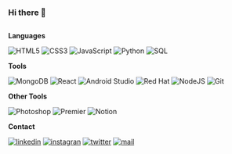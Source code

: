 ### Hi there 👋
  
##
**Languages**

![HTML5](https://img.shields.io/badge/HTML5-%23E34F26?style=flat-square&logo=html5&logoColor=white)
![CSS3](https://img.shields.io/badge/CSS3-%231572B6?style=flat-square&logo=css3&logoColor=white)
![JavaScript](https://img.shields.io/badge/JavaScript-%23EAB300?style=flat-square&logo=JAVASCRIPT&logoColor=white)
![Python](https://img.shields.io/badge/Python-%231D9FD7?style=flat-square&logo=python&logoColor=white)
![SQL](https://img.shields.io/badge/SQL-%23F80000?style=flat-square&logo=oracle&logoColor=white)

**Tools**

![MongoDB](https://img.shields.io/badge/MongoDB-%2347A248?style=flat-square&logo=react&logoColor=white)
![React](https://img.shields.io/badge/React-%2345b8d8?style=flat-square&logo=react&logoColor=white)
![Android Studio](https://img.shields.io/badge/Android%20Studio-%233DDC84?style=flat-square&logo=android%20studio&logoColor=white)
![Red Hat](https://img.shields.io/badge/Red%20Hat-%23EE0000?style=flat-square&logo=red%20hat&logoColor=white)
![NodeJS](https://img.shields.io/badge/NodeJS-%235FA04E?style=flat-square&logo=node.js&logoColor=white)
![Git](https://img.shields.io/badge/Git-%23F05032?style=flat-square&logo=git&logoColor=white)

**Other Tools**

![Photoshop](https://img.shields.io/badge/Adobe%20Photoshop-%2331A8FF?style=flat-square&logo=adobephotoshop&logoColor=white)
![Premier](https://img.shields.io/badge/Adobe%20Premier-%239999FF?style=flat-square&logo=adobepremierepro&logoColor=white)
![Notion](https://img.shields.io/badge/Notion-%23000000?style=flat-square&logo=Notion)


**Contact**

[![linkedin](https://img.shields.io/badge/LinkedIn-%230A66C2?style=flat-square&logo=linkedin&logoColor=white)](https://www.linkedin.com/in/nicolasbarrios/)
[![instagran](https://img.shields.io/badge/Instagram-%23E4405F?style=flat-square&logo=instagram&logoColor=white)](https://www.instagram.com/aleen.cl/)
[![twitter](https://img.shields.io/badge/X-%23000000?style=flat-square&logo=x&logoColor=white)](https://twitter.com/aleeen_la)
[![mail](https://img.shields.io/badge/Gmail-%23EA4335?style=flat-square&logo=gmail&logoColor=white)](mailto:contactoaleen@gmail.com)
